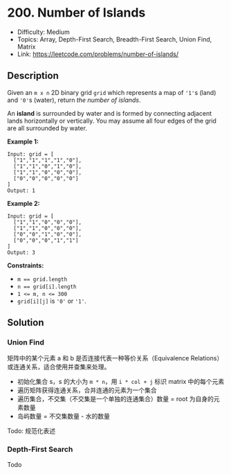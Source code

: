 # 200. Number of Islands

- Difficulty: Medium
- Topics: Array, Depth-First Search, Breadth-First Search, Union Find, Matrix
- Link: https://leetcode.com/problems/number-of-islands/

## Description

Given an `m x n` 2D binary grid `grid` which represents a map of `'1'`s (land) and `'0'`s (water), return _the number of islands_.

An **island** is surrounded by water and is formed by connecting adjacent lands horizontally or vertically. You may assume all four edges of the grid are all surrounded by water.

**Example 1:**

```
Input: grid = [
  ["1","1","1","1","0"],
  ["1","1","0","1","0"],
  ["1","1","0","0","0"],
  ["0","0","0","0","0"]
]
Output: 1
```

**Example 2:**

```
Input: grid = [
  ["1","1","0","0","0"],
  ["1","1","0","0","0"],
  ["0","0","1","0","0"],
  ["0","0","0","1","1"]
]
Output: 3
```

**Constraints:**

- `m == grid.length`
- `n == grid[i].length`
- `1 <= m, n <= 300`
- `grid[i][j]` is `'0'` or `'1'`.

## Solution

### Union Find

矩阵中的某个元素 a 和 b 是否连接代表一种等价关系（Equivalence Relations）或连通关系，适合使用并查集来处理。

- 初始化集合 s，s 的大小为 `m * n`，用 `i * col + j` 标识 matrix 中的每个元素
- 遍历矩阵获得连通关系，合并连通的元素为一个集合
- 遍历集合，不交集（不交集是一个单独的连通集合）数量 = root 为自身的元素数量
- 岛屿数量 = 不交集数量 - 水的数量

Todo: 规范化表述

### Depth-First Search

Todo
